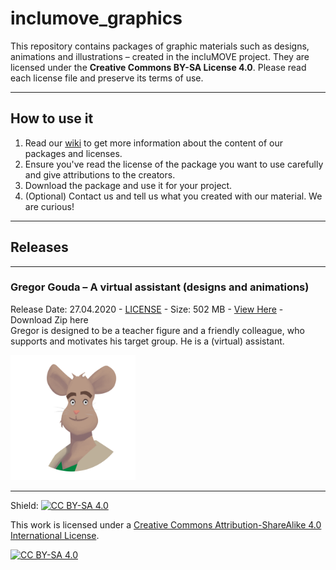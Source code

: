 # inclumove_graphics

This repository contains packages of graphic materials such as designs, animations and illustrations – created in the incluMOVE project. 
They are licensed under the **Creative Commons BY-SA License 4.0**. Please read each license file and preserve its terms of use.

---

## How to use it
1. Read our [wiki](../../wiki) to get more information about the content of our packages and licenses. 
2. Ensure you've read the license of the package you want to use carefully and give attributions to the creators. 
3. Download the package and use it for your project. 
4. (Optional) Contact us and tell us what you created with our material. We are curious!

---

## Releases 

***
### Gregor Gouda – A virtual assistant (designs and animations)
Release Date: 27.04.2020 - [LICENSE](LICENSE-GREGOR-GOUDA.md) - Size: 502 MB - [View Here](images/gregor-gouda) - Download Zip here  
Gregor is designed to be a teacher figure and a friendly colleague, who supports and motivates his target group. He is a (virtual) assistant.

<img src="images/gregor-gouda/gregor_icon.png" width="200px">


---
  
Shield: [![CC BY-SA 4.0][cc-by-sa-shield]][cc-by-sa]

This work is licensed under a [Creative Commons Attribution-ShareAlike 4.0
International License][cc-by-sa].

[![CC BY-SA 4.0][cc-by-sa-image]][cc-by-sa]

[cc-by-sa]: http://creativecommons.org/licenses/by-sa/4.0/
[cc-by-sa-image]: https://licensebuttons.net/l/by-sa/4.0/88x31.png
[cc-by-sa-shield]: https://img.shields.io/badge/License-CC%20BY--SA%204.0-lightgrey.svg
